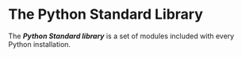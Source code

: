 # The Python Standard Library

The ***Python Standard library*** is a set of modules included with every Python installation.